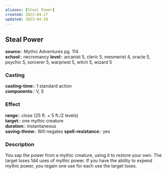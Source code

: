 ```yaml
---
aliases: [Steal Power]
created: 2023-04-27
updated: 2023-04-28
---
```


## Steal Power

**source**:: Mythic Adventures pg. 114  
**school**:: necromancy
**level**:: arcanist 5, cleric 5, mesmerist 4, oracle 5, psychic 5, sorcerer 5, warpriest 5, witch 5, wizard 5

### Casting

**casting-time**:: 1 standard action  
**components**:: V, S

### Effect

**range**:: close (25 ft. + 5 ft./2 levels)  
**target**:: one mythic creature  
**duration**:: instantaneous  
**saving-throw**:: Will negates
**spell-resistance**:: yes

### Description

You sap the power from a mythic creature, using it to restore your own. The target loses 1d4 uses of mythic power. If you have the ability to expend mythic power, you regain one use for each use the target loses.
